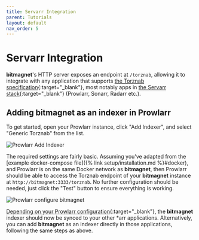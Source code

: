 ```yaml
---
title: Servarr Integration
parent: Tutorials
layout: default
nav_order: 5
---
```


# Servarr Integration

**bitmagnet**'s HTTP server exposes an endpoint at `/torznab`, allowing it to integrate with any application that supports [the Torznab specification](https://torznab.github.io/spec-1.3-draft/index.html){:target="\_blank"}, most notably apps in [the Servarr stack](https://wiki.servarr.com/){:target="\_blank"} (Prowlarr, Sonarr, Radarr etc.).

## Adding **bitmagnet** as an indexer in Prowlarr

To get started, open your Prowlarr instance, click "Add Indexer", and select "Generic Torznab" from the list.

![Prowlarr Add Indexer](/assets/images/prowlarr-1.png)

The required settings are fairly basic. Assuming you've adapted from the [example docker-compose file]({% link setup/installation.md %}#docker), and Prowlarr is on the same Docker network as **bitmagnet**, then Prowlarr should be able to access the Torznab endpoint of your **bitmagnet** instance at `http://bitmagnet:3333/torznab`. No further configuration should be needed, just click the "Test" button to ensure everything is working.

![Prowlarr configure bitmagnet](/assets/images/prowlarr-2.png)

[Depending on your Prowlarr configuration](https://wiki.servarr.com/prowlarr/settings#applications){:target="\_blank"}, the **bitmagnet** indexer should now be synced to your other \*arr applications. Alternatively, you can add **bitmagnet** as an indexer directly in those applications, following the same steps as above.
